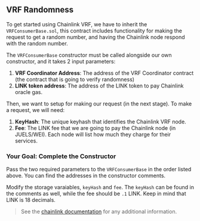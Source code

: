 ## VRF Randomness

To get started using Chainlink VRF, we have to inherit the `VRFConsumerBase.sol`, this contract includes functionality for making the request to get a random number, and having the Chainlink node respond with the random number.

The `VRFConsumerBase` constructor must be called alongside our own constructor, and it takes 2 input parameters:

1. **VRF Coordinator Address**: The address of the VRF Coordinator contract (the contract that is going to verify randomness)
2. **LINK token address**: The address of the LINK token to pay Chainlink oracle gas. 

Then, we want to setup for making our request (in the next stage). To make a request, we will need:

1. **KeyHash**: The unique keyhash that identifies the Chainlink VRF node.
2. **Fee**: The LINK fee that we are going to pay the Chainlink node (in JUELS/WEI). Each node will list how much they charge for their services.

### <emoji id="checkered_flag" /> Your Goal: Complete the Constructor

Pass the two required parameters to the `VRFConsumerBase` in the order listed above. You can find the addresses in the constructor comments.

Modify the storage varaiables, `keyHash` and `fee`. The `keyHash` can be found in the comments as well, while the fee should be `.1` LINK. Keep in mind that LINK is 18 decimals.

> <emoji id="book" /> See the [chainlink documentation](https://docs.chain.link/docs/get-a-random-number/) for any additional information.

